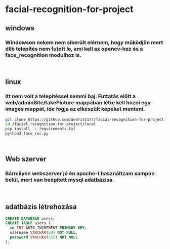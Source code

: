 # facial-recognition-for-project
## windows
### Windowson nekem nem sikerült elérnem, hogy működjön mert dlib telepítés nem futott le, ami kell az opencv-hez és a face_recognition modulhoz is.

<br>

## linux
### Itt nem volt a telepítéssel semmi baj. Futtatás előtt a web/adminSite/takePicture mappában létre kell hozni egy images mappát, ide fogja az elkészült képeket menteni.
``` bash
git clone https://github.com/andris1177/facial-recognition-for-project.git
cd /facial-recognition-for-project/local
pip install -r requirements.txt
python3 face_rec.py
```
<br>

## Web szerver
### Bármilyen webszerver jó én apache-t használtzam xampon belül, mert van beépített mysql adatbázisa.

<br>

## adatbázis létrehozása
``` sql
CREATE DATABASE users;
CREATE TABLE users (
  id INT AUTO_INCREMENT PRIMARY KEY,
  username VARCHAR(50) NOT NULL,
  password VARCHAR(255) NOT NULL
);
```